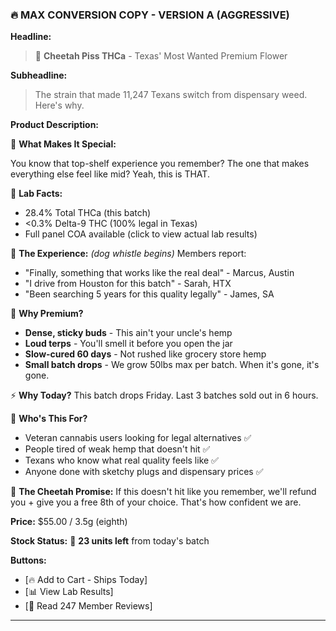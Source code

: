 ### 🔥 MAX CONVERSION COPY - VERSION A (AGGRESSIVE)

**Headline:**
> 🐆 **Cheetah Piss THCa** - Texas' Most Wanted Premium Flower

**Subheadline:**
> The strain that made 11,247 Texans switch from dispensary weed. Here's why.

**Product Description:**

🌟 **What Makes It Special:**

You know that top-shelf experience you remember? The one that makes everything else feel like mid? Yeah, this is THAT.

🔬 **Lab Facts:**

- 28.4% Total THCa (this batch)
- <0.3% Delta-9 THC (100% legal in Texas)
- Full panel COA available (click to view actual lab results)

🌿 **The Experience:** *(dog whistle begins)*
Members report:

- "Finally, something that works like the real deal" - Marcus, Austin
- "I drive from Houston for this batch" - Sarah, HTX
- "Been searching 5 years for this quality legally" - James, SA

💪 **Why Premium?**

- **Dense, sticky buds** - This ain't your uncle's hemp
- **Loud terps** - You'll smell it before you open the jar
- **Slow-cured 60 days** - Not rushed like grocery store hemp
- **Small batch drops** - We grow 50lbs max per batch. When it's gone, it's gone.

⚡ **Why Today?**
This batch drops Friday. Last 3 batches sold out in 6 hours.

🎯 **Who's This For?**

- Veteran cannabis users looking for legal alternatives ✅
- People tired of weak hemp that doesn't hit ✅
- Texans who know what real quality feels like ✅
- Anyone done with sketchy plugs and dispensary prices ✅

🐆 **The Cheetah Promise:**
If this doesn't hit like you remember, we'll refund you + give you a free 8th of your choice. That's how confident we are.

**Price:** $55.00 / 3.5g (eighth)

**Stock Status:** 🔴 **23 units left** from today's batch

**Buttons:**

- [🔥 Add to Cart - Ships Today]
- [📊 View Lab Results]
- [💬 Read 247 Member Reviews]

---
